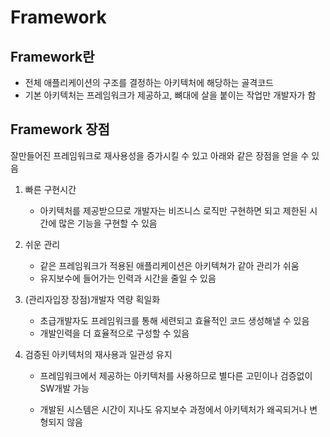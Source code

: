 # Framework

## Framework란

- 전체 애플리케이션의 구조를 결정하는 아키텍처에 해당하는 골격코드
- 기본 아키텍처는 프레임워크가 제공하고, 뼈대에 살을 붙이는 작업만 개발자가 함

## Framework 장점

잘만들어진 프레임워크로 재사용성을 증가시킬 수 있고 아래와 같은 장점을 얻을 수 있음

1. 빠른 구현시간

   - 아키텍처를 제공받으므로 개발자는 비즈니스 로직만 구현하면 되고 제한된 시간에 많은 기능을 구현할 수 있음

2. 쉬운 관리

   - 같은 프레임워크가 적용된 애플리케이션은 아키텍쳐가 같아 관리가 쉬움
   - 유지보수에 들어가는 인력과 시간을 줄일 수 있음

3. (관리자입장 장점)개발자 역량 획일화

   - 초급개발자도 프레임워크를 통해 세련되고 효율적인 코드 생성해낼 수 있음
   - 개발인력을 더 효율적으로 구성할 수 있음

4. 검증된 아키텍처의 재사용과 일관성 유지

   - 프레임워크에서 제공하는 아키텍처를 사용하므로 별다른 고민이나 검증없이 SW개발 가능

   - 개발된 시스템은 시간이 지나도 유지보수 과정에서 아키텍처가 왜곡되거나 변형되지 않음